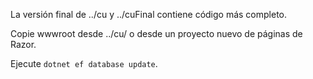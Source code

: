 La versión final de ../cu y ../cuFinal contiene código más completo.

Copie wwwroot desde ../cu/ o desde un proyecto nuevo de páginas de Razor.

Ejecute `dotnet ef database update`.
